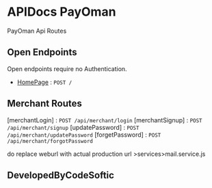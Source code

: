 # APIDocs PayOman

PayOman Api Routes

## Open Endpoints
Open endpoints require no Authentication.

* [HomePage](login.md) : `POST /`

## Merchant Routes

[merchantLogin] : `POST /api/merchant/login`
[merchantSignup] : `POST /api/merchant/signup`
[updatePassword] : `POST /api/merchant/updatePassword`
[forgetPassword] : `POST /api/merchant/forgotPassword`

do replace weburl with actual production url   >services>mail.service.js


## DevelopedByCodeSoftic